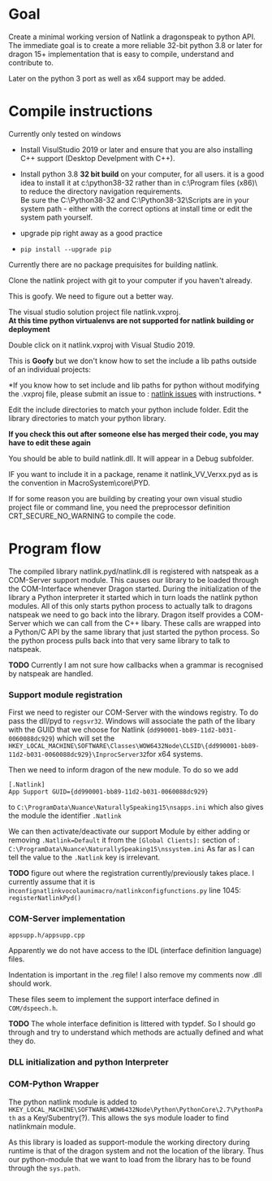 # Goal

Create a minimal working version of Natlink a dragonspeak to python API. The immediate goal is to
create a more reliable 32-bit python 3.8 or later for dragon 15+ implementation that is easy to compile, understand and 
contribute to.

Later on the python 3 port as well as x64 support may be added. 

# Compile instructions
Currently only tested on windows 
- Install VisulStudio 2019 or later and ensure that you are also installing C++ support (Desktop Develpment with C++).
- Install python 3.8 **32  bit build** on your computer, for all users.  it is a good idea to install it 
   at c:\python38-32 rather than in c:\Program files (x86)\ to reduce the directory navigation requirements.  
   Be sure the C:\Python38-32 and C:\Python38-32\Scripts
   are in your system path - either with the correct options at install time or edit the system path yourself.
 
 
- upgrade pip right away as  a good practice
- `pip install --upgrade pip`

Currently there are no package prequisites for building natlink.
  
  
Clone the natlink project with git to your computer if you haven't already.

This is goofy.  We need to figure out a better way.  




 
The visual studio solution project file natlink.vxproj.  
  **At this time python virtualenvs are not supported for natlink building or deployment**
 

Double click on it natlink.vxproj with Visual Studio 2019.  

This is **Goofy** but we don't know how to set the include a lib paths outside of an individual projects:

*If you know how to set include and lib paths for python without modifying the .vxproj file, 
please submit an issue to :
[natlink issues](https://github.com/dictation-toolbox/natlink/issues) with instructions. *

Edit the include directories to match your python include folder.
Edit the library directories to match your python library.

**If you check this out after someone else has merged their code, you may have
to edit these again**



You should be able to build natlink.dll.
It will appear in a   Debug subfolder.

IF you want to include it in a package,  rename it natlink_VV_Verxx.pyd as is the 
convention in MacroSystem\core\PYD.  

If for some reason you are building by creating your own visual studio project file or command line,
you need the preprocessor definition CRT_SECURE_NO_WARNING to compile the code.


# Program flow


The compiled library natlink.pyd/natlink.dll is registered with natspeak as a COM-Server support module.
 This causes our library to be loaded through the COM-Interface whenever Dragon started.
 During the initialization of the library a Python interpreter it started which in turn loads the natlink python modules.
 All of this only starts python process to actually talk to dragons natspeak we need to go back into the library. 
 Dragon itself provides a COM-Server which we can call from the C++ libary. 
 These calls are wrapped into a Python/C API by the same library that just started the python process. 
 So the python process pulls back into that very same library to talk to natspeak.
 
 **TODO** Currently I am not sure how callbacks when a grammar is recognised by natspeak are handled.
 
 ### Support module registration
 
 First we need to register our COM-Server with the windows registry. To do pass the dll/pyd to `regsvr32`. 
 Windows will associate the path of the libary with the GUID that we choose for Natlink (`dd990001-bb89-11d2-b031-0060088dc929`) which will set the ``HKEY_LOCAL_MACHINE\SOFTWARE\Classes\WOW6432Node\CLSID\{dd990001-bb89-11d2-b031-0060088dc929}\InprocServer32``for x64 systems.
 
 Then we need to inform dragon of the new module. To do so we add
  ```
[.Natlink]
App Support GUID={dd990001-bb89-11d2-b031-0060088dc929}
```
 to `C:\ProgramData\Nuance\NaturallySpeaking15\nsapps.ini` which also gives the module the identifier `.Natlink`
 
 We can then activate/deactivate our support Module by either adding or removing `.Natlink=Default` it from the 
 `[Global Clients]:` section of :  `C:\ProgramData\Nuance\NaturallySpeaking15\nssystem.ini`
 As far as I can tell the value to the `.Natlink` key is irrelevant.
 
 **TODO** figure out where the registration currently/previously takes place. I currently assume that it is 
 in``confignatlinkvocolaunimacro/natlinkconfigfunctions.py`` line 1045: ``registerNatlinkPyd()``
 
 ### COM-Server implementation
``appsupp.h/appsupp.cpp``

Apparently we do not have access to the IDL (interface definition language) files. 

Indentation is important in the .reg file! I also remove my comments now .dll should work.

These files seem to implement the support interface defined in ``COM/dspeech.h``.

**TODO** The whole interface definition is littered with typdef. So I should go through and try to understand which methods are actually defined and what they do.
 
 ### DLL initialization and python Interpreter 
 ### COM-Python Wrapper
 
 The python natlink module is added to ``HKEY_LOCAL_MACHINE\SOFTWARE\WOW6432Node\Python\PythonCore\2.7\PythonPath``
 as a Key/Subentry(?). This allows the sys module loader to find natlinkmain module.
 
 As this library is loaded as support-module the working directory during runtime is that of the dragon system and
 not the location of the library. Thus our python-module that we want to load from the library has to be
 found through the `sys.path`.